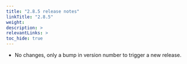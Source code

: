 ```yaml
---
title: "2.8.5 release notes"
linkTitle: "2.8.5"
weight: 
description: >
relevantLinks: >
toc_hide: true
---
```


- No changes, only a bump in version number to trigger a new release.
